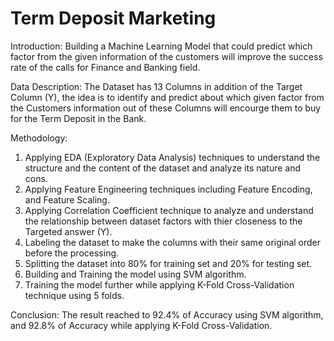 # Term Deposit Marketing

Introduction:
Building a Machine Learning Model that could predict which factor from the given information of the customers will improve the success rate of the calls for Finance and Banking field.


Data Description:
The Dataset has 13 Columns in addition of the Target Column (Y), the idea is to identify and predict about which given factor from the Customers information out of these Columns will encourge them to buy for the Term Deposit in the Bank.


Methodology:
1. Applying EDA (Exploratory Data Analysis) techniques to understand the structure and the content of the dataset and analyze its nature and cons.
2. Applying Feature Engineering techniques including Feature Encoding, and Feature Scaling.
3. Applying Correlation Coefficient technique to analyze and understand the relationship between dataset factors with thier closeness to the Targeted answer (Y).
4. Labeling the dataset to make the columns with their same original order before the processing. 
5. Splitting the dataset into 80% for training set and 20% for testing set.
6. Building and Training the model using SVM algorithm.
7. Training the model further while applying K-Fold Cross-Validation technique using 5 folds.

Conclusion:
The result reached to 92.4% of Accuracy using SVM algorithm, and 92.8% of Accuracy while applying K-Fold Cross-Validation.
